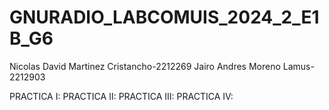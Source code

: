 # GNURADIO_LABCOMUIS_2024_2_E1B_G6
Nicolas David Martinez Cristancho-2212269
Jairo Andres Moreno Lamus-2212903

PRACTICA I:
PRACTICA II:
PRACTICA III:
PRACTICA IV:
